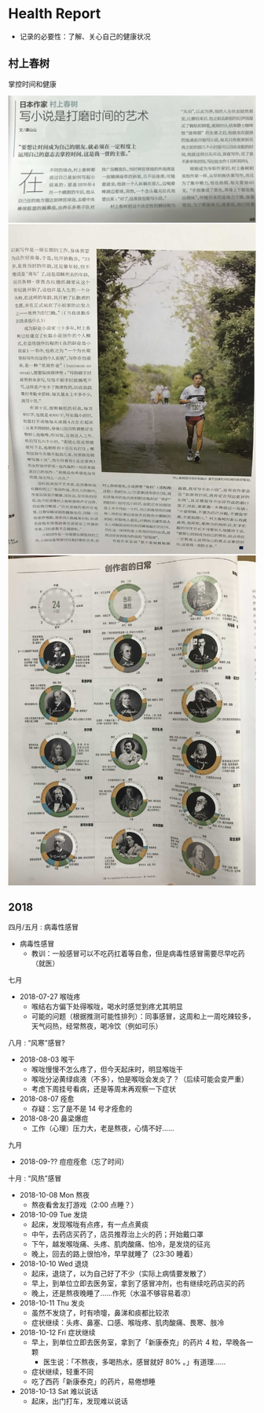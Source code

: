 # Health Report

- 记录的必要性：了解、关心自己的健康状况

## 村上春树

掌控时间和健康

![](./_images/time-arrangement-1.jpg)
![](./_images/time-arrangement-2.jpg)
![](./_images/time-arrangement-3.jpg)

## 2018

四月/五月 : 病毒性感冒

- 病毒性感冒
    - 教训：一般感冒可以不吃药扛着等自愈，但是病毒性感冒需要尽早吃药（就医）

七月

- 2018-07-27 喉咙疼
    - 喉结右方偏下处得喉咙，喝水时感觉到疼尤其明显
    - 可能的问题（根据推测可能性排列）：同事感冒，这周和上一周吃辣较多，天气闷热，经常熬夜，喝冷饮（例如可乐）

八月 : “风寒”感冒?

- 2018-08-03 喉干
    - 喉咙慢慢不怎么疼了，但今天起床时，明显喉咙干
    - 喉咙分泌黄绿痰液（不多），怕是喉咙会发炎了？（后续可能会变严重）
    - 考虑下周挂号看病，还是等周末再观察一下症状
- 2018-08-07 痊愈
    - 存疑：忘了是不是 14 号才痊愈的
- 2018-08-20 鼻梁爆痘
    - 工作（心理）压力大，老是熬夜，心情不好……

九月

- 2018-09-?? 痘痘痊愈（忘了时间）

十月 : “风热”感冒

- 2018-10-08 Mon 熬夜
    - 熬夜看舍友打游戏（2:00 点睡？）
- 2018-10-09 Tue 发烧
    - 起床，发现喉咙有点疼，有一点点黄痰
    - 中午，去药店买药了，店员推荐治上火的药；开始戴口罩
    - 下午，越发喉咙痛、头疼、肌肉酸痛、怕冷，是发烧的征兆
    - 晚上，回去的路上很怕冷，早早就睡了（23:30 睡着）
- 2018-10-10 Wed 退烧
    - 起床，退烧了，以为自己好了不少（实际上病情要发散了）
    - 早上，到单位立即去医务室，拿到了感冒冲剂，也有继续吃药店买的药
    - 晚上，还是熬夜晚睡了……作死（水温不够容易着凉）
- 2018-10-11 Thu 发炎
    - 虽然不发烧了，时有喷嚏，鼻涕和痰都比较浓
    - 症状继续：头疼、鼻塞、口感、喉咙疼、肌肉酸痛、畏寒、肢冷
- 2018-10-12 Fri 症状继续
    - 早上，到单位立即去医务室，拿到了「新康泰克」的药片 4 粒，早晚各一颗
        - 医生说：「不熬夜，多喝热水，感冒就好 80% 。」有道理……
    - 症状继续，轻重不同
    - 吃了西药「新康泰克」的药片，易倦想睡
- 2018-10-13 Sat 难以说话
    - 起床，出门打车，发现难以说话
